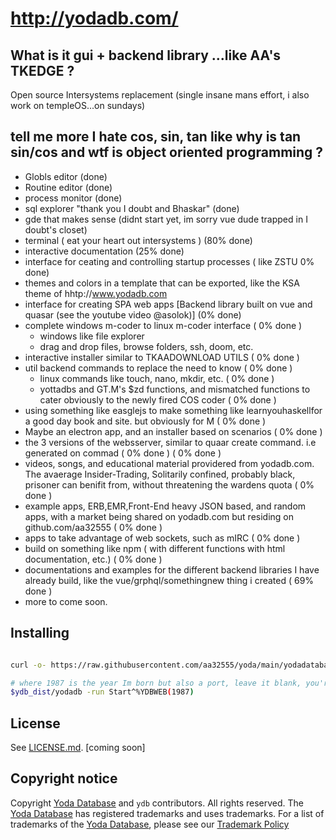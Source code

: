 # http://yodadb.com/


## What is it gui + backend library ...like AA's TKEDGE ?
Open source Intersystems replacement (single insane mans effort, i also work on templeOS...on sundays)

## tell me more I hate cos, sin, tan like why is tan sin/cos and wtf is object oriented programming ?
 - Globls editor (done)
 - Routine editor (done)
 - process monitor (done)
 - sql explorer "thank you I doubt and Bhaskar" (done)
 - gde that makes sense (didnt start yet, im sorry vue dude trapped in I doubt's closet) 
 - terminal ( eat your heart out intersystems ) (80% done)
 - interactive documentation (25% done)
 - interface for ceating and controlling startup processes ( like ZSTU 0% done)
 - themes and colors in a template that can be exported, like the KSA theme of hhtp://www.yodadb.com
 - interface for creating SPA web apps [Backend library built on vue and quasar (see the youtube video @asolok)] (0% done)
 - complete windows m-coder to linux m-coder interface ( 0% done )
    - windows like file explorer
    - drag and drop files, browse folders, ssh, doom, etc.
 - interactive installer similar to TKAADOWNLOAD UTILS ( 0% done )
 - util backend commands to replace the need to know  ( 0% done )
    - linux commands like touch, nano, mkdir, etc.  ( 0% done )
    - yottadbs and GT.M's $zd functions, and mismatched functions to cater obviously to the newly fired COS coder  ( 0% done )
- using something like easglejs to make something like learnyouhaskellfor a good day book and site. but obviously for M  ( 0% done )
- Maybe an electron app, and an installer based on scenarios  ( 0% done )
- the 3 versions of the websserver, similar to quaar create command. i.e generated on commad  ( 0% done )  ( 0% done )
- videos, songs, and educational material providered from yodadb.com. The avaerage Insider-Trading, Solitarily confined, probably black, prisoner can benifit from, without threatening the wardens quota  ( 0% done )
- example apps, ERB,EMR,Front-End heavy JSON based, and random apps, with a market being shared on yodadb.com but residing on github.com/aa32555  ( 0% done )
- apps to take advantage of web sockets, such as mIRC  ( 0% done )
- build on something like npm ( with different functions with html documentation, etc.)  ( 0% done )
- documentations and examples for the different backend libraries I have already build, like the vue/grphql/somethingnew thing i created  ( 69% done )
- more to come soon. 



## Installing


```sh

curl -o- https://raw.githubusercontent.com/aa32555/yoda/main/yodadatabase_install_per_order_of_the_king.sh | bash

# where 1987 is the year Im born but also a port, leave it blank, you're born in 8089
$ydb_dist/yodadb -run Start^%YDBWEB(1987)

```



## License

See [LICENSE.md](./LICENSE.md). [coming soon]

## Copyright notice

Copyright [Yoda Database](https://yodadb.com) and `ydb` contributors. All rights reserved. The [Yoda Database](https://yodadb.com) has registered trademarks and uses trademarks.  For a list of trademarks of the [Yoda Database](https://yodadb.com), please see our [Trademark Policy](http://yodadb.com/)

